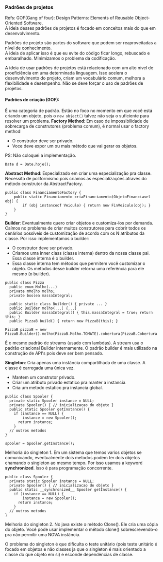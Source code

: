 ### Padrões de projetos
Refs: GOF(Gang of four): Design Patterns: Elements of Reusable Object-Oriented Software.  
A ideia desses padrões de projetos é focado em conceitos mais do que em desenvolvimento.

Padrões de projeto são partes do software que podem ser reaproveitadas a nível de conhecimento.  
A ideia de aplicar isso é que eu evite do código ficar longo, rebuscado e embaralhado. Minimizamos o problema da codificação.

A ideia de usar padrões de projetos está relacionado com um alto nível de proeficiência em uma determinada linguagem.
Isso acelera o desenvolvimento do projeto, criam um vocabulário comum, melhora a flexibilidade e desempenho.
Não se deve forçar o uso de padrões de projetos.

#### Padrões de criação (GOF):
É uma categoria de padrão. Estão no foco no momento em que você está criando um objeto, pois o ```new object()``` talvez
não seja o suficiente para resolver um problema.
 __Factory Method__: Em caso de impossibilidade de sobrecarga de construtores (problema comum), é normal usar
 o factory method
 - O construtor deve ser privado.
 - Voce deve expor um ou mais método que vai gerar os objetos.

PS: Não coloquei a implementação.  
```
Date d = Date.hoje();
```
__Abstract Method__: Especializado em criar uma especialização pra classe.
Necessita de poliformismo pois criamos as especializações através do método construtor da AbstractFactory.
```
public class FinanciamentoFactory {
    public static Financiamento criaFinanciamento(ObjetoFinanciavel obj) {
        if (obj instanceof Veiculo) { return new FinVeiculo(obj); }
    }
}
```
__Builder__: Eventualmente quero criar objetos e customiza-los por demanda. Caímos no problema de criar
muitos construtores para cobrir todos os cenários possíveis de customização de acordo com os N atributos 
da classe. Por isso implementamos o builder:
- O construtor deve ser privado.
- Criamos uma inner class (classe interna) dentro da nossa classe pai. Essa classe interna é o builder.
- Essa classe interna tem métodos que permitem você customizar o objeto. Os métodos desse builder retorna uma
referência para ele mesmo (o builder).

```
public class Pizza
  public enum Molho(...)
  private mMolho molho;
  private boolea massaIntegral;

  public static class Builder() { private ... }
  public Builder molho(...) {...}
  public Builder massaIntegral() { this.massaIntegral = true; return this; }
  public PizzaB build() { return new PizzaB(this); }

```
```
PizzaB pizzaB = new PizzaB.Builder().molho(PizzaB.Molho.TOMATE).cobertura(PizzaB.Cobertura.DACASA).comBorda().massaBorda();
```
É o mesmo padrão de streams (usado com lambdas). A stream usa o padrão criacional Builder internamente.
O padrão builder é mais utilizado na construção de API's pois deve ser bem pensado.

__Singleton__: Cria apenas uma instância compartilhada de uma classe. A classe é carregada uma única vez.
- Mantem um construtor privado.
- Criar um atributo privado estatico pra manter a instancia.
- Cria um metodo estatico pra instancia global.

```
public class Spooler {
  private static Spooler instance = NULL;
  private Spooler() { // inicializacao do objeto }
  public static Spooler getInstance() {
    if (instance == NULL) {
        instance = new Spooler();
      return instance;
    }
  // outros metodos
}
```
```
spooler = Spooler.getInstance();
```
Melhoria do singleton 1. 
Em um sistema que temos varios objetos se comunicando, eventualmente dois metodos podem ter dois objetos chamando
o singleton ao mesmo tempo. Por isso usamos a keyword __synchronized__.
Isso é para programação concorrente.
```
public class Spooler {
  private static Spooler instance = NULL;
  private Spooler() { // inicializacao do objeto }
  public static __synchronized__ Spooler getInstance() {
    if (instance == NULL) {
        instance = new Spooler();
      return instance;
    }
  // outros metodos
}
```
Melhoria do singleton 2.
No java existe o método Clone(). Ele cria uma cópia do objeto.
Você pode usar implementar o método clone() sobrescrevendo-o pra não permitir uma NOVA instância.

O problema do singleton é que dificulta o teste unitário (pois teste unitário é focado em objetos e não classes ja que o singleton
é mais orientado a classe do que objeto em si) e esconde dependências de classe.
